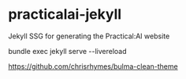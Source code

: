 # practicalai-jekyll
Jekyll SSG for generating the Practical:AI website

bundle exec jekyll serve --livereload

https://github.com/chrisrhymes/bulma-clean-theme